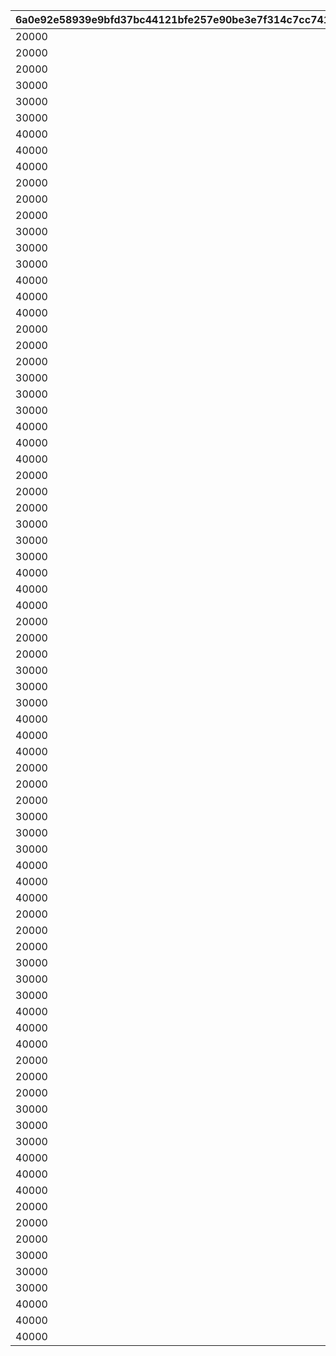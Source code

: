 |6a0e92e58939e9bfd37bc44121bfe257e90be3e7f314c7cc741df1813885c451|0d2af150a984a649815916444ba75e342cdfae5f2e712b7558c755e6c2db2f94|42f0c94721dcf58b3958d76ede9564aaff9f36a9ed7377d55c7810bf41e678df|8ca618d76bfb70d85c94365e4feb938c7882e071049fb7d273d98de3877585fd|7818d9a30eb2be0660165a81a0609cefa94f08c88269cbf0f479b9dbfb78402f|c4ffd07a6c37fca0ddc47703cecc6cc7c3075dd1048718fcfd806e9f9259a510|8b94bef3e408c3484cf6a945e9a15279ec7f43172aaa32632c8183731015ff28|f7d0f7d9e66381925742e20d9359c7cc0bdb872a2eb6d3360060cd9611a05db0|567e3abfd5359aa9b5b3f60c5efd3b09cad2418df517500371545d6ea9c27d50|
| --- | --- | --- | --- | --- | --- | --- | --- | --- |
|20000|100111|30000|0|0|0|50|5000|0|
|20000|100112|30000|0|0|0|50|5000|0|
|20000|100113|30000|0|0|0|50|5000|0|
|30000|100121|45000|0|0|0|125|12500|0|
|30000|100122|45000|0|0|0|125|12500|0|
|30000|100123|45000|0|0|0|125|12500|0|
|40000|100131|60000|0|0|0|200|20000|0|
|40000|100132|60000|0|0|0|200|20000|0|
|40000|100133|60000|0|0|0|200|20000|0|
|20000|100211|30000|0|0|0|50|5000|0|
|20000|100212|30000|0|0|0|50|5000|0|
|20000|100213|30000|0|0|0|50|5000|0|
|30000|100221|45000|0|0|0|125|12500|0|
|30000|100222|45000|0|0|0|125|12500|0|
|30000|100223|45000|0|0|0|125|12500|0|
|40000|100231|60000|0|0|0|200|20000|0|
|40000|100232|60000|0|0|0|200|20000|0|
|40000|100233|60000|0|0|0|200|20000|0|
|20000|100311|30000|0|0|0|50|5000|0|
|20000|100312|30000|0|0|0|50|5000|0|
|20000|100313|30000|0|0|0|50|5000|0|
|30000|100321|45000|0|0|0|125|12500|0|
|30000|100322|45000|0|0|0|125|12500|0|
|30000|100323|45000|0|0|0|125|12500|0|
|40000|100331|60000|0|0|0|200|20000|0|
|40000|100332|60000|0|0|0|200|20000|0|
|40000|100333|60000|0|0|0|200|20000|0|
|20000|100411|30000|0|0|0|50|5000|0|
|20000|100412|30000|0|0|0|50|5000|0|
|20000|100413|30000|0|0|0|50|5000|0|
|30000|100421|45000|0|0|0|125|12500|0|
|30000|100422|45000|0|0|0|125|12500|0|
|30000|100423|45000|0|0|0|125|12500|0|
|40000|100431|60000|0|0|0|200|20000|0|
|40000|100432|60000|0|0|0|200|20000|0|
|40000|100433|60000|0|0|0|200|20000|0|
|20000|100511|30000|0|0|0|50|5000|0|
|20000|100512|30000|0|0|0|50|5000|0|
|20000|100513|30000|0|0|0|50|5000|0|
|30000|100521|45000|0|0|0|125|12500|0|
|30000|100522|45000|0|0|0|125|12500|0|
|30000|100523|45000|0|0|0|125|12500|0|
|40000|100531|60000|0|0|0|200|20000|0|
|40000|100532|60000|0|0|0|200|20000|0|
|40000|100533|60000|0|0|0|200|20000|0|
|20000|100611|30000|0|0|0|50|5000|0|
|20000|100612|30000|0|0|0|50|5000|0|
|20000|100613|30000|0|0|0|50|5000|0|
|30000|100621|45000|0|0|0|125|12500|0|
|30000|100622|45000|0|0|0|125|12500|0|
|30000|100623|45000|0|0|0|125|12500|0|
|40000|100631|60000|0|0|0|200|20000|0|
|40000|100632|60000|0|0|0|200|20000|0|
|40000|100633|60000|0|0|0|200|20000|0|
|20000|100711|30000|0|0|0|50|5000|0|
|20000|100712|30000|0|0|0|50|5000|0|
|20000|100713|30000|0|0|0|50|5000|0|
|30000|100721|45000|0|0|0|125|12500|0|
|30000|100722|45000|0|0|0|125|12500|0|
|30000|100723|45000|0|0|0|125|12500|0|
|40000|100731|60000|0|0|0|200|20000|0|
|40000|100732|60000|0|0|0|200|20000|0|
|40000|100733|60000|0|0|0|200|20000|0|
|20000|100811|30000|0|0|0|50|5000|0|
|20000|100812|30000|0|0|0|50|5000|0|
|20000|100813|30000|0|0|0|50|5000|0|
|30000|100821|45000|0|0|0|125|12500|0|
|30000|100822|45000|0|0|0|125|12500|0|
|30000|100823|45000|0|0|0|125|12500|0|
|40000|100831|60000|0|0|0|200|20000|0|
|40000|100832|60000|0|0|0|200|20000|0|
|40000|100833|60000|0|0|0|200|20000|0|
|20000|100911|30000|0|0|0|50|5000|0|
|20000|100912|30000|0|0|0|50|5000|0|
|20000|100913|30000|0|0|0|50|5000|0|
|30000|100921|45000|0|0|0|125|12500|0|
|30000|100922|45000|0|0|0|125|12500|0|
|30000|100923|45000|0|0|0|125|12500|0|
|40000|100931|60000|0|0|0|200|20000|0|
|40000|100932|60000|0|0|0|200|20000|0|
|40000|100933|60000|0|0|0|200|20000|0|